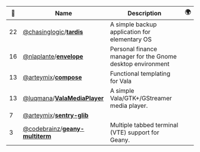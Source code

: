 |:star2: | Name | Description | 🌍|
|---|---|---|---|
|22|[@chasinglogic](https://github.com/chasinglogic)/[**tardis**](https://github.com/chasinglogic/tardis)|A simple backup application for elementary OS||
|16|[@nlaplante](https://github.com/nlaplante)/[**envelope**](https://github.com/nlaplante/envelope)|Personal finance manager for the Gnome desktop environment||
|13|[@arteymix](https://github.com/arteymix)/[**compose**](https://github.com/arteymix/compose)|Functional templating for Vala||
|13|[@luqmana](https://github.com/luqmana)/[**ValaMediaPlayer**](https://github.com/luqmana/ValaMediaPlayer)|A simple Vala/GTK+/GStreamer media player.||
|7|[@arteymix](https://github.com/arteymix)/[**sentry-glib**](https://github.com/arteymix/sentry-glib)|||
|3|[@codebrainz](https://github.com/codebrainz)/[**geany-multiterm**](https://github.com/codebrainz/geany-multiterm)|Multiple tabbed terminal (VTE) support for Geany.||

